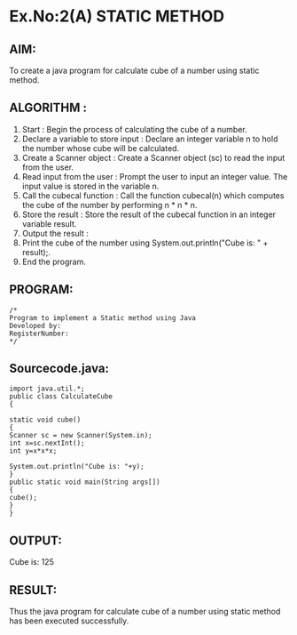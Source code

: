 # Ex.No:2(A)  STATIC METHOD

## AIM:
To create a java program for calculate cube of a number using static method.

## ALGORITHM :
1.  Start : Begin the process of calculating the cube of a number.
2.	Declare a variable to store input : Declare an integer variable n to hold the number whose cube will be calculated.
3.	Create a Scanner object : Create a Scanner object (sc) to read the input from the user.
4.	Read input from the user : Prompt the user to input an integer value. The input value is stored in the variable n.
5.	Call the cubecal function : Call the function cubecal(n) which computes the cube of the number by performing n * n * n.
6.	Store the result : Store the result of the cubecal function in an integer variable result.
7.	Output the result :
8.	Print the cube of the number using System.out.println("Cube is: " + result);.
9.	End the program.




## PROGRAM:
 ```
/*
Program to implement a Static method using Java
Developed by: 
RegisterNumber:  
*/
```

## Sourcecode.java:
```
import java.util.*;  
public class CalculateCube  
{  
   
static void cube()  
{  
Scanner sc = new Scanner(System.in);
int x=sc.nextInt();
int y=x*x*x;

System.out.println("Cube is: "+y);    
}  
public static void main(String args[])  
{  
cube();    
}  
}
```







## OUTPUT:
Cube is: 125




## RESULT:
Thus the java program for calculate cube of a number using static method has been executed successfully.

